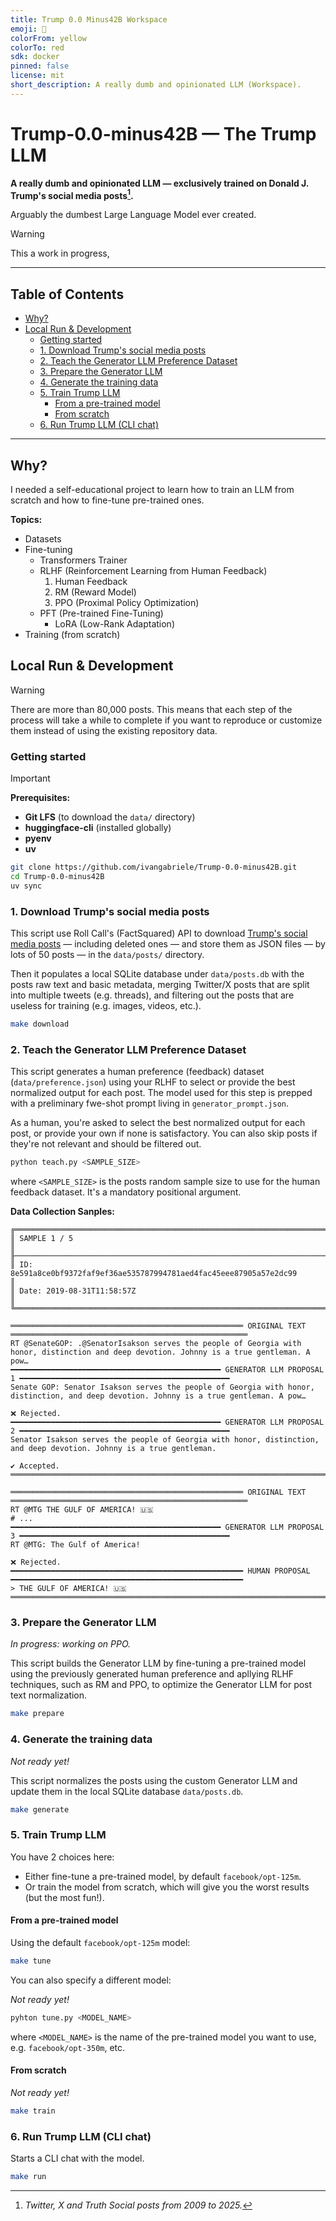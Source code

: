 ```yaml
---
title: Trump 0.0 Minus42B Workspace
emoji: 🤡
colorFrom: yellow
colorTo: red
sdk: docker
pinned: false
license: mit
short_description: A really dumb and opinionated LLM (Workspace).
---
```


# Trump-0.0-minus42B — The Trump LLM

**A really dumb and opinionated LLM — exclusively trained on Donald J. Trump's social media posts[^note].**

Arguably the dumbest Large Language Model ever created.


<!-- [![Static Badge](https://img.shields.io/badge/Hugging_Face-Space-FFD21E?style=for-the-badge&logo=huggingface&labelColor=222222)](https://huggingface.co/spaces/ivangabriele/Trump-0.0-minus42B-workspace) -->


> [!WARNING]  
> This a work in progress,

[^note]: _Twitter, X and Truth Social posts from 2009 to 2025._

---

## Table of Contents

- [Why?](#why)
- [Local Run \& Development](#local-run--development)
  - [Getting started](#getting-started)
  - [1. Download Trump's social media posts](#1-download-trumps-social-media-posts)
  - [2. Teach the Generator LLM Preference Dataset](#2-teach-the-generator-llm-preference-dataset)
  - [3. Prepare the Generator LLM](#3-prepare-the-generator-llm)
  - [4. Generate the training data](#4-generate-the-training-data)
  - [5. Train Trump LLM](#5-train-trump-llm)
    - [From a pre-trained model](#from-a-pre-trained-model)
    - [From scratch](#from-scratch)
  - [6. Run Trump LLM (CLI chat)](#6-run-trump-llm-cli-chat)

---

## Why?

I needed a self-educational project to learn how to train an LLM from scratch and how to fine-tune pre-trained ones.

**Topics:**

- Datasets
- Fine-tuning
  - Transformers Trainer
  - RLHF (Reinforcement Learning from Human Feedback)
    1. Human Feedback
    2. RM (Reward Model)
    3. PPO (Proximal Policy Optimization)
  - PFT (Pre-trained Fine-Tuning)
    - LoRA (Low-Rank Adaptation)
- Training (from scratch)

## Local Run & Development

> [!WARNING]  
> There are more than 80,000 posts. This means that each step of the process will take a while to complete if you want to
> reproduce or customize them instead of using the existing repository data.

### Getting started

> [!IMPORTANT]  
> **Prerequisites:**
> - **Git LFS** (to download the `data/` directory)
> - **huggingface-cli** (installed globally)
> - **pyenv**
> - **uv**

```sh
git clone https://github.com/ivangabriele/Trump-0.0-minus42B.git
cd Trump-0.0-minus42B
uv sync
```

### 1. Download Trump's social media posts

This script use Roll Call's (FactSquared) API to download [Trump's social media
posts](https://rollcall.com/factbase-twitter/?platform=all&sort=date&sort_order=asc&page=1) — including deleted ones —
and store them as JSON files — by lots of 50 posts — in the `data/posts/` directory. 

Then it populates a local SQLite database under `data/posts.db` with the posts raw text and basic metadata, merging
Twitter/X posts that are split into multiple tweets (e.g. threads), and filtering out the posts that are useless for
training (e.g. images, videos, etc.).

```sh
make download
```

### 2. Teach the Generator LLM Preference Dataset

This script generates a human preference (feedback) dataset (`data/preference.json`) using your RLHF to select or
provide the best normalized output for each post. The model used for this step is prepped with a preliminary fwe-shot
prompt living in `generator_prompt.json`.

As a human, you're asked to select the best normalized output for each post, or provide your own if none is
satisfactory. You can also skip posts if they're not relevant and should be filtered out.

```sh
python teach.py <SAMPLE_SIZE>
```

where `<SAMPLE_SIZE>` is the posts random sample size to use for the human feedback dataset. It's a mandatory positional
argument.

**Data Collection Sanples:**

```text
╔══════════════════════════════════════════════════════════════════════════════════════════════════════════════════════╗
║ SAMPLE 1 / 5                                                                                                         ║
╟──────────────────────────────────────────────────────────────────────────────────────────────────────────────────────╢
║ ID:   8e591a8ce0bf9372faf9ef36ae535787994781aed4fac45eee87905a57e2dc99                                               ║
║ Date: 2019-08-31T11:58:57Z                                                                                           ║
╚══════════════════════════════════════════════════════════════════════════════════════════════════════════════════════╝

════════════════════════════════════════════════════ ORIGINAL TEXT ═════════════════════════════════════════════════════
RT @SenateGOP: .@SenatorIsakson serves the people of Georgia with honor, distinction and deep devotion. Johnny is a true gentleman. A pow…
━━━━━━━━━━━━━━━━━━━━━━━━━━━━━━━━━━━━━━━━━━━━━━━ GENERATOR LLM PROPOSAL 1 ━━━━━━━━━━━━━━━━━━━━━━━━━━━━━━━━━━━━━━━━━━━━━━━
Senate GOP: Senator Isakson serves the people of Georgia with honor, distinction, and deep devotion. Johnny is a true gentleman. A pow…

❌ Rejected.                                                                    
━━━━━━━━━━━━━━━━━━━━━━━━━━━━━━━━━━━━━━━━━━━━━━━ GENERATOR LLM PROPOSAL 2 ━━━━━━━━━━━━━━━━━━━━━━━━━━━━━━━━━━━━━━━━━━━━━━━
Senator Isakson serves the people of Georgia with honor, distinction, and deep devotion. Johnny is a true gentleman.

✔️ Accepted.                                                                    
════════════════════════════════════════════════════════════════════════════════════════════════════════════════════════
```

```text
════════════════════════════════════════════════════ ORIGINAL TEXT ═════════════════════════════════════════════════════
RT @MTG THE GULF OF AMERICA! 🇺🇸
# ...
━━━━━━━━━━━━━━━━━━━━━━━━━━━━━━━━━━━━━━━━━━━━━━━ GENERATOR LLM PROPOSAL 3 ━━━━━━━━━━━━━━━━━━━━━━━━━━━━━━━━━━━━━━━━━━━━━━━
RT @MTG: The Gulf of America!

❌ Rejected.                                                                    
━━━━━━━━━━━━━━━━━━━━━━━━━━━━━━━━━━━━━━━━━━━━━━━━━━━━ HUMAN PROPOSAL ━━━━━━━━━━━━━━━━━━━━━━━━━━━━━━━━━━━━━━━━━━━━━━━━━━━━
> THE GULF OF AMERICA! 🇺🇸
════════════════════════════════════════════════════════════════════════════════════════════════════════════════════════
```

### 3. Prepare the Generator LLM

_In progress: working on PPO._

This script builds the Generator LLM by fine-tuning a pre-trained model using the previously generated human preference
and apllying RLHF techniques, such as RM and PPO, to optimize the Generator LLM for post text normalization.

```sh
make prepare
```

### 4. Generate the training data

_Not ready yet!_

This script normalizes the posts using the custom Generator LLM and update them in the local SQLite database
`data/posts.db`.


```sh
make generate
```

### 5. Train Trump LLM

You have 2 choices here:
- Either fine-tune a pre-trained model, by default `facebook/opt-125m`.
- Or train the model from scratch, which will give you the worst results (but the most fun!).

#### From a pre-trained model

Using the default `facebook/opt-125m` model:

```sh
make tune
```

You can also specify a different model:

_Not ready yet!_

```sh
pyhton tune.py <MODEL_NAME>
```

where `<MODEL_NAME>` is the name of the pre-trained model you want to use, e.g. `facebook/opt-350m`, etc.

#### From scratch

_Not ready yet!_

```sh
make train
```

### 6. Run Trump LLM (CLI chat)

Starts a CLI chat with the model.

```sh
make run
```
